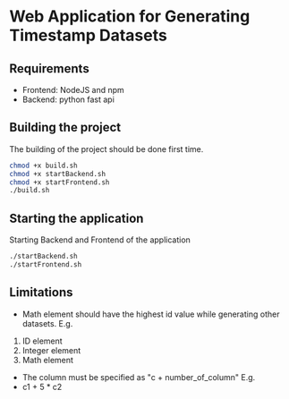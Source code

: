 # Web Application for Generating Timestamp Datasets

## Requirements 

- Frontend: NodeJS and npm 
- Backend: python fast api 

## Building the project
The building of the project should be done first time.
```sh
chmod +x build.sh
chmod +x startBackend.sh
chmod +x startFrontend.sh
./build.sh
```

## Starting the application
Starting Backend and Frontend of the application
```sh
./startBackend.sh
./startFrontend.sh
```
## Limitations
 - Math element should have the highest id value while generating other datasets. E.g. 

1. ID element
2. Integer element
3. Math element

 - The column must be specified as "c + number_of_column"
E.g. 
 - c1 + 5 * c2
